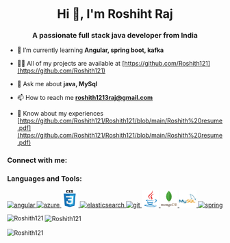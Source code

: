 <h1 align="center">Hi 👋, I'm Roshiht Raj</h1>
<h3 align="center">A passionate full stack java developer from India</h3>

- 🌱 I’m currently learning **Angular, spring boot, kafka**

- 👨‍💻 All of my projects are available at [https://github.com/Roshith121](https://github.com/Roshith121)

- 💬 Ask me about **java, MySql**

- 📫 How to reach me **roshith1213raj@gmail.com**

- 📄 Know about my experiences [https://github.com/Roshith121/Roshith121/blob/main/Roshith%20resume.pdf](https://github.com/Roshith121/Roshith121/blob/main/Roshith%20resume.pdf)

<h3 align="left">Connect with me:</h3>
<p align="left">
</p>

<h3 align="left">Languages and Tools:</h3>
<p align="left"> <a href="https://angular.io" target="_blank" rel="noreferrer"> <img src="https://angular.io/assets/images/logos/angular/angular.svg" alt="angular" width="40" height="40"/> </a> <a href="https://azure.microsoft.com/en-in/" target="_blank" rel="noreferrer"> <img src="https://www.vectorlogo.zone/logos/microsoft_azure/microsoft_azure-icon.svg" alt="azure" width="40" height="40"/> </a> <a href="https://www.w3schools.com/css/" target="_blank" rel="noreferrer"> <img src="https://raw.githubusercontent.com/devicons/devicon/master/icons/css3/css3-original-wordmark.svg" alt="css3" width="40" height="40"/> </a> <a href="https://www.elastic.co" target="_blank" rel="noreferrer"> <img src="https://www.vectorlogo.zone/logos/elastic/elastic-icon.svg" alt="elasticsearch" width="40" height="40"/> </a> <a href="https://git-scm.com/" target="_blank" rel="noreferrer"> <img src="https://www.vectorlogo.zone/logos/git-scm/git-scm-icon.svg" alt="git" width="40" height="40"/> </a> <a href="https://www.java.com" target="_blank" rel="noreferrer"> <img src="https://raw.githubusercontent.com/devicons/devicon/master/icons/java/java-original.svg" alt="java" width="40" height="40"/> </a> <a href="https://www.mongodb.com/" target="_blank" rel="noreferrer"> <img src="https://raw.githubusercontent.com/devicons/devicon/master/icons/mongodb/mongodb-original-wordmark.svg" alt="mongodb" width="40" height="40"/> </a> <a href="https://www.mysql.com/" target="_blank" rel="noreferrer"> <img src="https://raw.githubusercontent.com/devicons/devicon/master/icons/mysql/mysql-original-wordmark.svg" alt="mysql" width="40" height="40"/> </a> <a href="https://spring.io/" target="_blank" rel="noreferrer"> <img src="https://www.vectorlogo.zone/logos/springio/springio-icon.svg" alt="spring" width="40" height="40"/> </a> </p>


<p><img align="left" src="https://github-readme-stats.vercel.app/api/top-langs?username=Roshith121&show_icons=true&locale=en&layout=compact" alt="Roshith121" /></p>

<p>&nbsp;<img align="center" src="https://github-readme-stats.vercel.app/api?username=Roshith121&show_icons=true&locale=en" alt="Roshith121" /></p>

<p><img align="center" src="https://github-readme-streak-stats.herokuapp.com/?user=Roshith121&" alt="Roshith121" /></p>
